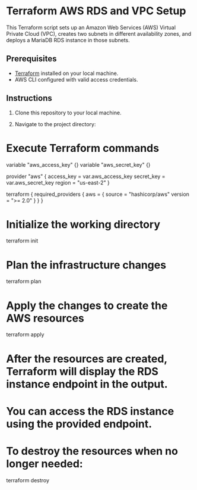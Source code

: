 # Terraform AWS RDS and VPC Setup

This Terraform script sets up an Amazon Web Services (AWS) Virtual Private Cloud (VPC), creates two subnets in different availability zones, and deploys a MariaDB RDS instance in those subnets.

## Prerequisites

- [Terraform](https://www.terraform.io/) installed on your local machine.
- AWS CLI configured with valid access credentials.

## Instructions

1. Clone this repository to your local machine.

2. Navigate to the project directory:

# Execute Terraform commands
variable "aws_access_key" {}
variable "aws_secret_key" {}

provider "aws" {
  access_key = var.aws_access_key
  secret_key = var.aws_secret_key
  region     = "us-east-2"
}

terraform {
  required_providers {
    aws = {
      source  = "hashicorp/aws"
      version = ">= 2.0"
    }
  }
}

# Initialize the working directory
terraform init

# Plan the infrastructure changes
terraform plan

# Apply the changes to create the AWS resources
terraform apply

# After the resources are created, Terraform will display the RDS instance endpoint in the output.

# You can access the RDS instance using the provided endpoint.

# To destroy the resources when no longer needed:
terraform destroy
